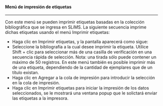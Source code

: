 #### Menú de impresión de etiquetas 
<hr>
Con este menú se pueden imprimir etiquetas basadas en la colección bibliográfica que se ingresa en SLiMS. La siguiente secuencia imprime dichas etiquetas usando el menú Imprimir etiquetas:

- Haga clic en Imprimir etiquetas, y la pantalla aparecerá como sigue:
- Seleccione la bibliografía a la cual desee imprimir la etiqueta. Utilice Shift + clic para seleccionar más de una casilla de verificación en una secuencia rápida de selección. Nota: una tirada sólo puede contener un máximo de 50 registros. En este menú también es posible imprimir más de una etiqueta, dependiendo de la cantidad de ejemplares que de un título existan.
- Haga clic en Agregar a la cola de impresión para introducir la selección en la cola de impresión.
- Haga clic en Imprimir etiquetas para iniciar la impresión de los datos seleccionados, se le mostrará una ventana popup que le solictará enviar las  etiquetas a la impresora.
